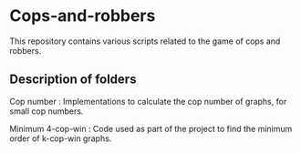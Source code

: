# Cops-and-robbers

This repository contains various scripts related to the game of cops and robbers.

## Description of folders

Cop number : Implementations to calculate the cop number of graphs, for small cop numbers.

Minimum 4-cop-win : Code used as part of the project to find the minimum order of k-cop-win graphs.
